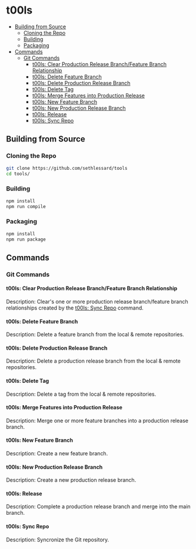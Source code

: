 # t00ls

  - [Building from Source](#building-from-source)
    - [Cloning the Repo](#cloning-the-repo)
    - [Building](#building)
    - [Packaging](#packaging)
  - [Commands](#commands)
    - [Git Commands](#git-commands)
      - [t00ls: Clear Production Release Branch/Feature Branch Relationship](#t00ls-clear-production-release-branchfeature-branch-relationship)
      - [t00ls: Delete Feature Branch](#t00ls-delete-feature-branch)
      - [t00ls: Delete Production Release Branch](#t00ls-delete-production-release-branch)
      - [t00ls: Delete Tag](#t00ls-delete-tag)
      - [t00ls: Merge Features into Production Release](#t00ls-merge-features-into-production-release)
      - [t00ls: New Feature Branch](#t00ls-new-feature-branch)
      - [t00ls: New Production Release Branch](#t00ls-new-production-release-branch)
      - [t00ls: Release](#t00ls-release)
      - [t00ls: Sync Repo](#t00ls-sync-repo)

## Building from Source

### Cloning the Repo

```bash
git clone https://github.com/sethlessard/tools
cd tools/
```

### Building

```bash
npm install
npm run compile
```

### Packaging

```bash
npm install
npm run package
```

## Commands

### Git Commands

#### t00ls: Clear Production Release Branch/Feature Branch Relationship

Description: Clear's one or more production release branch/feature branch relationships created by the [t00ls: Sync Repo](#t00ls-sync-repo) command.

#### t00ls: Delete Feature Branch

Description: Delete a feature branch from the local & remote repositories.

#### t00ls: Delete Production Release Branch

Description: Delete a production release branch from the local & remote repositories.

#### t00ls: Delete Tag

Description: Delete a tag from the local & remote repositories.

#### t00ls: Merge Features into Production Release

Description: Merge one or more feature branches into a production release branch.

#### t00ls: New Feature Branch

Description: Create a new feature branch.

#### t00ls: New Production Release Branch

Description: Create a new production release branch.

#### t00ls: Release

Description: Complete a production release branch and merge into the main branch.

#### t00ls: Sync Repo

Description: Syncronize the Git repository.
